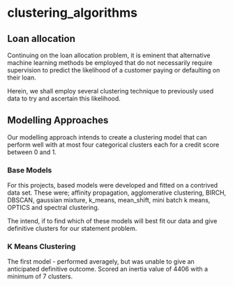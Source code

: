 # clustering_algorithms

## Loan allocation

Continuing on the loan allocation problem, it is eminent that alternative machine learning methods be employed that do not necessarily require
supervision to predict the likelihood of a customer paying or defaulting on their loan.

Herein, we shall employ several clustering technique to previously used data to try and ascertain this likelihood.

## Modelling Approaches

Our modelling approach intends to create a clustering model that can perform well with at most four categorical clusters each for a credit score between 0 and 1.

### Base Models

For this projects, based models were developed and fitted on a contrived data set.
These were; affinity propagation, agglomerative clustering, BIRCH, DBSCAN, gaussian mixture, k_means,
mean_shift, mini batch k means, OPTICS and spectral clustering.

The intend, if to find which of these models will best fit our data and give definitive clusters for our statement problem.

### K Means Clustering

The first model - performed averagely, but was unable to give an anticipated definitive outcome. Scored an
inertia value of 4406 with a minimum of 7 clusters.
